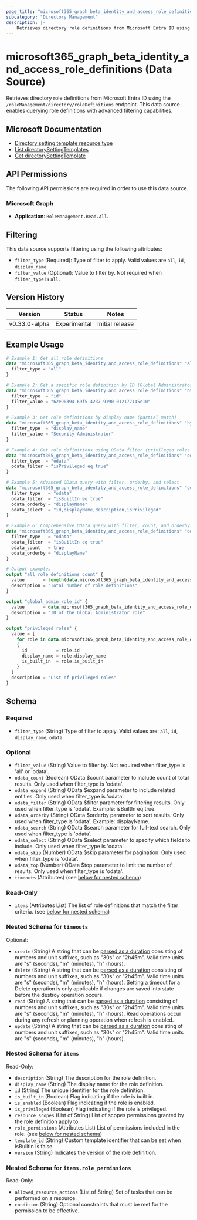 ```yaml
---
page_title: "microsoft365_graph_beta_identity_and_access_role_definitions Data Source - terraform-provider-microsoft365"
subcategory: "Directory Management"
description: |-
    Retrieves directory role definitions from Microsoft Entra ID using the /roleManagement/directory/roleDefinitions endpoint. This data source enables querying role definitions with advanced filtering capabilities.
---
```


# microsoft365_graph_beta_identity_and_access_role_definitions (Data Source)

Retrieves directory role definitions from Microsoft Entra ID using the `/roleManagement/directory/roleDefinitions` endpoint. This data source enables querying role definitions with advanced filtering capabilities.

## Microsoft Documentation

- [Directory setting template resource type](https://learn.microsoft.com/en-us/graph/api/resources/directorysettingtemplate?view=graph-rest-beta)
- [List directorySettingTemplates](https://learn.microsoft.com/en-us/graph/api/directorysettingtemplate-list?view=graph-rest-beta)
- [Get directorySettingTemplate](https://learn.microsoft.com/en-us/graph/api/directorysettingtemplate-get?view=graph-rest-beta)

## API Permissions

The following API permissions are required in order to use this data source.

### Microsoft Graph

- **Application**: `RoleManagement.Read.All`.

## Filtering

This data source supports filtering using the following attributes:

- `filter_type` (Required): Type of filter to apply. Valid values are `all`, `id`, `display_name`.
- `filter_value` (Optional): Value to filter by. Not required when `filter_type` is `all`.

## Version History

| Version | Status | Notes |
|---------|--------|-------|
| v0.33.0-alpha | Experimental | Initial release |

## Example Usage

```terraform
# Example 1: Get all role definitions
data "microsoft365_graph_beta_identity_and_access_role_definitions" "all" {
  filter_type = "all"
}

# Example 2: Get a specific role definition by ID (Global Administrator)
data "microsoft365_graph_beta_identity_and_access_role_definitions" "by_id" {
  filter_type  = "id"
  filter_value = "62e90394-69f5-4237-9190-012177145e10"
}

# Example 3: Get role definitions by display name (partial match)
data "microsoft365_graph_beta_identity_and_access_role_definitions" "by_display_name" {
  filter_type  = "display_name"
  filter_value = "Security Administrator"
}

# Example 4: Get role definitions using OData filter (privileged roles only)
data "microsoft365_graph_beta_identity_and_access_role_definitions" "odata_filter" {
  filter_type  = "odata"
  odata_filter = "isPrivileged eq true"
}

# Example 5: Advanced OData query with filter, orderby, and select
data "microsoft365_graph_beta_identity_and_access_role_definitions" "odata_advanced" {
  filter_type   = "odata"
  odata_filter  = "isBuiltIn eq true"
  odata_orderby = "displayName"
  odata_select  = "id,displayName,description,isPrivileged"
}

# Example 6: Comprehensive OData query with filter, count, and orderby
data "microsoft365_graph_beta_identity_and_access_role_definitions" "odata_comprehensive" {
  filter_type   = "odata"
  odata_filter  = "isBuiltIn eq true"
  odata_count   = true
  odata_orderby = "displayName"
}

# Output examples
output "all_role_definitions_count" {
  value       = length(data.microsoft365_graph_beta_identity_and_access_role_definitions.all.items)
  description = "Total number of role definitions"
}

output "global_admin_role_id" {
  value       = data.microsoft365_graph_beta_identity_and_access_role_definitions.by_id.items[0].id
  description = "ID of the Global Administrator role"
}

output "privileged_roles" {
  value = [
    for role in data.microsoft365_graph_beta_identity_and_access_role_definitions.odata_filter.items :
    {
      id           = role.id
      display_name = role.display_name
      is_built_in  = role.is_built_in
    }
  ]
  description = "List of privileged roles"
}
```

<!-- schema generated by tfplugindocs -->
## Schema

### Required

- `filter_type` (String) Type of filter to apply. Valid values are: `all`, `id`, `display_name`, `odata`.

### Optional

- `filter_value` (String) Value to filter by. Not required when filter_type is 'all' or 'odata'.
- `odata_count` (Boolean) OData $count parameter to include count of total results. Only used when filter_type is 'odata'.
- `odata_expand` (String) OData $expand parameter to include related entities. Only used when filter_type is 'odata'.
- `odata_filter` (String) OData $filter parameter for filtering results. Only used when filter_type is 'odata'. Example: isBuiltIn eq true.
- `odata_orderby` (String) OData $orderby parameter to sort results. Only used when filter_type is 'odata'. Example: displayName.
- `odata_search` (String) OData $search parameter for full-text search. Only used when filter_type is 'odata'.
- `odata_select` (String) OData $select parameter to specify which fields to include. Only used when filter_type is 'odata'.
- `odata_skip` (Number) OData $skip parameter for pagination. Only used when filter_type is 'odata'.
- `odata_top` (Number) OData $top parameter to limit the number of results. Only used when filter_type is 'odata'.
- `timeouts` (Attributes) (see [below for nested schema](#nestedatt--timeouts))

### Read-Only

- `items` (Attributes List) The list of role definitions that match the filter criteria. (see [below for nested schema](#nestedatt--items))

<a id="nestedatt--timeouts"></a>
### Nested Schema for `timeouts`

Optional:

- `create` (String) A string that can be [parsed as a duration](https://pkg.go.dev/time#ParseDuration) consisting of numbers and unit suffixes, such as "30s" or "2h45m". Valid time units are "s" (seconds), "m" (minutes), "h" (hours).
- `delete` (String) A string that can be [parsed as a duration](https://pkg.go.dev/time#ParseDuration) consisting of numbers and unit suffixes, such as "30s" or "2h45m". Valid time units are "s" (seconds), "m" (minutes), "h" (hours). Setting a timeout for a Delete operation is only applicable if changes are saved into state before the destroy operation occurs.
- `read` (String) A string that can be [parsed as a duration](https://pkg.go.dev/time#ParseDuration) consisting of numbers and unit suffixes, such as "30s" or "2h45m". Valid time units are "s" (seconds), "m" (minutes), "h" (hours). Read operations occur during any refresh or planning operation when refresh is enabled.
- `update` (String) A string that can be [parsed as a duration](https://pkg.go.dev/time#ParseDuration) consisting of numbers and unit suffixes, such as "30s" or "2h45m". Valid time units are "s" (seconds), "m" (minutes), "h" (hours).


<a id="nestedatt--items"></a>
### Nested Schema for `items`

Read-Only:

- `description` (String) The description for the role definition.
- `display_name` (String) The display name for the role definition.
- `id` (String) The unique identifier for the role definition.
- `is_built_in` (Boolean) Flag indicating if the role is built in.
- `is_enabled` (Boolean) Flag indicating if the role is enabled.
- `is_privileged` (Boolean) Flag indicating if the role is privileged.
- `resource_scopes` (List of String) List of scopes permissions granted by the role definition apply to.
- `role_permissions` (Attributes List) List of permissions included in the role. (see [below for nested schema](#nestedatt--items--role_permissions))
- `template_id` (String) Custom template identifier that can be set when isBuiltIn is false.
- `version` (String) Indicates the version of the role definition.

<a id="nestedatt--items--role_permissions"></a>
### Nested Schema for `items.role_permissions`

Read-Only:

- `allowed_resource_actions` (List of String) Set of tasks that can be performed on a resource.
- `condition` (String) Optional constraints that must be met for the permission to be effective.
